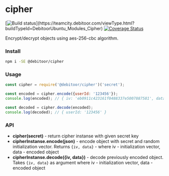# cipher

[![Build status](https://teamcity.debitoor.com/app/rest/builds/buildType(id:DebitoorUbuntu_Modules_Cipher)/statusIcon)](https://teamcity.debitoor.com/viewType.html?buildTypeId=DebitoorUbuntu_Modules_Cipher)
[![Coverage Status](https://coveralls.io/repos/github/debitoor/cipher/badge.svg?branch=master&t=ZK1Tre)](https://coveralls.io/github/debitoor/cipher?branch=master)

Encrypt/decrypt objects using aes-256-cbc algorithm.

### Install
```sh
npm i -SE @debitoor/cipher
```

### Usage
```javascript
const cipher = require('@debitoor/cipher')('secret');

const encoded = cipher.encode({userId: '123456'});
console.log(encoded); // { iv: 'eb0911c423161f0488337e5007887581', data: 'fd9612df14729ec373214f151b62fab74f8d7c5756082e4d057632dc5ea8d088' }

const decoded = cipher.decode(encoded);
console.log(decoded); // { userId: '123456' }
```

### API
* **cipher(secret)** - return cipher instanse with given secret key
* **cipherInstanse.encode(json)** - encode object with secret and random initialization vector. Returns `{iv, data}` - where iv - initialization vector, data - encoded object
* **cipherInstanse.decode({iv, data})** - decode previously encoded object. Takes `{iv, data}` as argument where iv - initialization vector, data - encoded object
